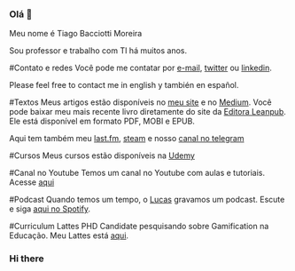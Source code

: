 ### Olá 👋

Meu nome é Tiago Bacciotti Moreira

Sou professor e trabalho com TI há muitos anos. 

#Contato e redes
Você pode me contatar por [e-mail](baciotti@gmail.com), [twitter](https://twitter.com/TiagoBacciotti) ou [linkedin](https://www.linkedin.com/in/bacciotti/).

Please feel free to contact me in english  y también en español.


#Textos
Meus artigos estão disponíveis no [meu site](https://www.baciotti.com) e no [Medium](https://medium.com/@tiagobaciotti).
Você pode baixar meu mais recente livro diretamente do site da [Editora Leanpub](http://leanpub.com/consistencia/c/GRATIS). Ele está disponível em formato PDF, MOBI e EPUB.


Aqui tem também meu [last.fm](http://www.lastfm.com/user/baciotti), [steam](http://steamcommunity.com/id/baciotti) e nosso [canal no telegram](https://t.me/baciotti)


#Cursos
Meus cursos estão disponíveis na [Udemy](https://www.udemy.com/user/tiagobaciottimoreira)


#Canal no Youtube
Temos um canal no Youtube com aulas e tutoriais. Acesse [aqui](https://www.youtube.com/c/TiagoBacciottiMoreira)


#Podcast
Quando temos um tempo, o [Lucas](https://www.github.com/bacciotti) gravamos um podcast. Escute e siga [aqui no Spotify](https://open.spotify.com/show/6smxOXyNz65trz7SECJHIt).


#Curriculum Lattes
PHD Candidate pesquisando sobre Gamification na Educação. Meu Lattes está [aqui](http://lattes.cnpq.br/4325667311288875).




### Hi there 

<!--
**baciotti/baciotti** is a ✨ _special_ ✨ repository because its `README.md` (this file) appears on your GitHub profile.

Here are some ideas to get you started:

- 🔭 I’m currently working on ...
- 🌱 I’m currently learning ...
- 👯 I’m looking to collaborate on ...
- 🤔 I’m looking for help with ...
- 💬 Ask me about ...
- 📫 How to reach me: ...
- 😄 Pronouns: ...
- ⚡ Fun fact: ...
-->
